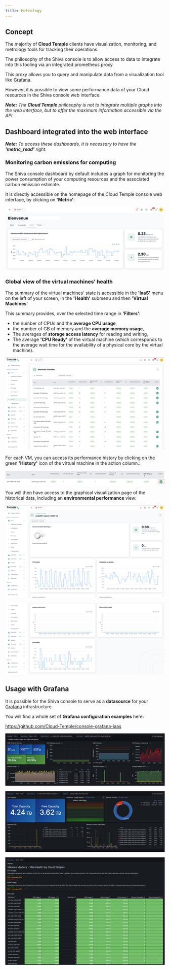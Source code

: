 ```yaml
---
title: Metrology
---
```


## Concept

The majority of __Cloud Temple__ clients have visualization, monitoring, and metrology tools for tracking their operations. 

The philosophy of the Shiva console is to allow access to data to integrate into this tooling via an integrated prometheus proxy. 

This proxy allows you to query and manipulate data from a visualization tool like [Grafana](https://grafana.com).

However, it is possible to view some performance data of your Cloud resources in the Shiva console web interface.

*__Note:__ The __Cloud Temple__ philosophy is not to integrate multiple graphs into the web interface, but to offer the maximum information accessible via the API.*

## Dashboard integrated into the web interface

*__Note:__ To access these dashboards, it is necessary to have the __'metric_read'__ right.*

### Monitoring carbon emissions for computing

The Shiva console dashboard by default includes a graph for monitoring the power consumption of your computing resources and the associated carbon emission estimate.

It is directly accessible on the homepage of the Cloud Temple console web interface, by clicking on __'Metric'__:

![](images/metrics_hypervisors_co2.png)

### Global view of the virtual machines' health

The summary of the virtual machines' state is accessible in the __'IaaS'__ menu on the left of your screen, in the __'Health'__ submenu and then __'Virtual Machines'__

This summary provides, over the selected time range in __'Filters'__:

- the number of CPUs and the __average CPU usage__, 
- the number of GB of memory and the __average memory usage__, 
- The averages of __storage access latency__ for reading and writing,
- The average __'CPU Ready'__ of the virtual machine (which corresponds to the average wait time for the availability of a physical core by the virtual machine).

![](images/shiva_metric_000.png)

For each VM, you can access its performance history by clicking on the green __'History'__ icon of the virtual machine in the action column.:

![](images/shiva_metric_003.png)

You will then have access to the graphical visualization page of the historical data, including an __environmental performance__ view:

![](images/shiva_metric_001.png)

![](images/shiva_metric_002.png)

## Usage with __Grafana__

It is possible for the Shiva console to serve as a __datasource__ for your [Grafana](https://grafana.com) infrastructure.

You will find a whole set of __Grafana configuration examples__ here:

https://github.com/Cloud-Temple/console-grafana-iaas

![](images/grafana_dashboards_003.png)

![](images/grafana_dashboards_004.png)

![](images/grafana_dashboards_002.png)
